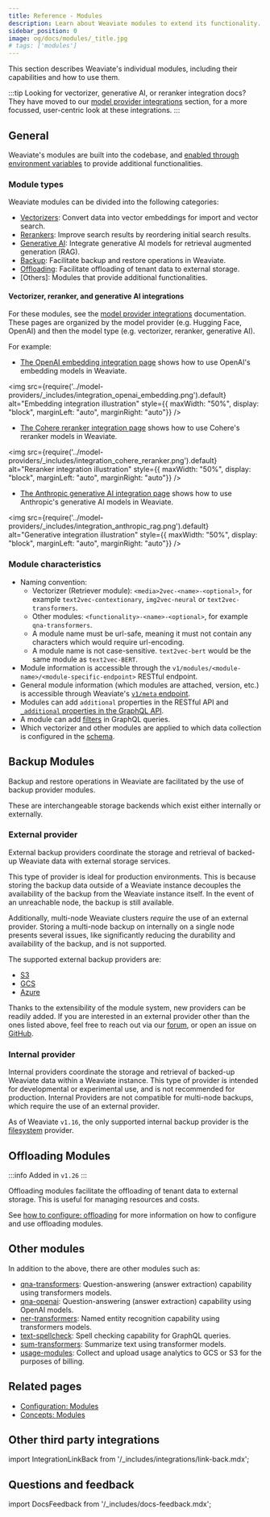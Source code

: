 ```yaml
---
title: Reference - Modules
description: Learn about Weaviate modules to extend its functionality.
sidebar_position: 0
image: og/docs/modules/_title.jpg
# tags: ['modules']
---
```


This section describes Weaviate's individual modules, including their capabilities and how to use them.

:::tip Looking for vectorizer, generative AI, or reranker integration docs?
They have moved to our [model provider integrations](../model-providers/index.md) section, for a more focussed, user-centric look at these integrations.
:::

## General

Weaviate's modules are built into the codebase, and [enabled through environment variables](../configuration/modules.md) to provide additional functionalities.

### Module types

Weaviate modules can be divided into the following categories:

- [Vectorizers](#vectorizer-reranker-and-generative-ai-integrations): Convert data into vector embeddings for import and vector search.
- [Rerankers](#vectorizer-reranker-and-generative-ai-integrations): Improve search results by reordering initial search results.
- [Generative AI](#vectorizer-reranker-and-generative-ai-integrations): Integrate generative AI models for retrieval augmented generation (RAG).
- [Backup](#backup-modules): Facilitate backup and restore operations in Weaviate.
- [Offloading](#offloading-modules): Facilitate offloading of tenant data to external storage.
- [Others]: Modules that provide additional functionalities.

#### Vectorizer, reranker, and generative AI integrations

For these modules, see the [model provider integrations](../model-providers/index.md) documentation. These pages are organized by the model provider (e.g. Hugging Face, OpenAI) and then the model type (e.g. vectorizer, reranker, generative AI).

For example:

- [The OpenAI embedding integration page](../model-providers/openai/embeddings.md) shows how to use OpenAI's embedding models in Weaviate.

<img
    src={require('../model-providers/_includes/integration_openai_embedding.png').default}
    alt="Embedding integration illustration"
    style={{ maxWidth: "50%", display: "block", marginLeft: "auto", marginRight: "auto"}}
/>
<br/>

- [The Cohere reranker integration page](../model-providers/cohere/reranker.md) shows how to use Cohere's reranker models in Weaviate.

<img
    src={require('../model-providers/_includes/integration_cohere_reranker.png').default}
    alt="Reranker integration illustration"
    style={{ maxWidth: "50%", display: "block", marginLeft: "auto", marginRight: "auto"}}
/>
<br/>

- [The Anthropic generative AI integration page](../model-providers/anthropic/generative.md) shows how to use Anthropic's generative AI models in Weaviate.

<img
    src={require('../model-providers/_includes/integration_anthropic_rag.png').default}
    alt="Generative integration illustration"
    style={{ maxWidth: "50%", display: "block", marginLeft: "auto", marginRight: "auto"}}
/>
<br/>

### Module characteristics

- Naming convention:
  - Vectorizer (Retriever module): `<media>2vec-<name>-<optional>`, for example `text2vec-contextionary`, `img2vec-neural` or `text2vec-transformers`.
  - Other modules: `<functionality>-<name>-<optional>`, for example `qna-transformers`.
  - A module name must be url-safe, meaning it must not contain any characters which would require url-encoding.
  - A module name is not case-sensitive. `text2vec-bert` would be the same module as `text2vec-BERT`.
- Module information is accessible through the `v1/modules/<module-name>/<module-specific-endpoint>` RESTful endpoint.
- General module information (which modules are attached, version, etc.) is accessible through Weaviate's [`v1/meta` endpoint](/deploy/configuration/meta.md).
- Modules can add `additional` properties in the RESTful API and [`_additional` properties in the GraphQL API](../api/graphql/additional-properties.md).
- A module can add [filters](../api/graphql/filters.md) in GraphQL queries.
- Which vectorizer and other modules are applied to which data collection is configured in the [schema](../manage-collections/vector-config.mdx#specify-a-vectorizer).

## Backup Modules

Backup and restore operations in Weaviate are facilitated by the use of backup provider modules.

These are interchangeable storage backends which exist either internally or externally.

### External provider

External backup providers coordinate the storage and retrieval of backed-up Weaviate data with external storage services.

This type of provider is ideal for production environments. This is because storing the backup data outside of a Weaviate instance decouples the availability of the backup from the Weaviate instance itself. In the event of an unreachable node, the backup is still available.

Additionally, multi-node Weaviate clusters _require_ the use of an external provider. Storing a multi-node backup on internally on a single node presents several issues, like significantly reducing the durability and availability of the backup, and is not supported.

The supported external backup providers are:
- [S3](/deploy/configuration/backups.md#s3-aws-or-s3-compatible)
- [GCS](/deploy/configuration/backups.md#gcs-google-cloud-storage)
- [Azure](/deploy/configuration/backups.md#azure-storage)

Thanks to the extensibility of the module system, new providers can be readily added. If you are interested in an external provider other than the ones listed above, feel free to reach out via our [forum](https://forum.weaviate.io/), or open an issue on [GitHub](https://github.com/weaviate/weaviate).

### Internal provider

Internal providers coordinate the storage and retrieval of backed-up Weaviate data within a Weaviate instance. This type of provider is intended for developmental or experimental use, and is not recommended for production. Internal Providers are not compatible for multi-node backups, which require the use of an external provider.

As of Weaviate `v1.16`, the only supported internal backup provider is the [filesystem](/deploy/configuration/backups.md#filesystem) provider.

## Offloading Modules

:::info Added in `v1.26`
:::

Offloading modules facilitate the offloading of tenant data to external storage. This is useful for managing resources and costs.

See [how to configure: offloading](/deploy/configuration/tenant-offloading.md) for more information on how to configure and use offloading modules.

## Other modules

In addition to the above, there are other modules such as:

- [qna-transformers](./qna-transformers.md): Question-answering (answer extraction) capability using transformers models.
- [qna-openai](./qna-openai.md): Question-answering (answer extraction) capability using OpenAI models.
- [ner-transformers](./ner-transformers.md): Named entity recognition capability using transformers models.
- [text-spellcheck](./ner-transformers.md): Spell checking capability for GraphQL queries.
- [sum-transformers](./sum-transformers.md): Summarize text using transformer models.
- [usage-modules](./usage-modules.md): Collect and upload usage analytics to GCS or S3 for the purposes of billing.

## Related pages

- [Configuration: Modules](../configuration/modules.md)
- [Concepts: Modules](../concepts/modules.md)

## Other third party integrations

import IntegrationLinkBack from '/_includes/integrations/link-back.mdx';

<IntegrationLinkBack/>

## Questions and feedback

import DocsFeedback from '/_includes/docs-feedback.mdx';

<DocsFeedback/>
